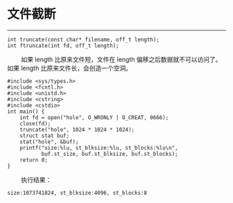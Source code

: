 # 文件截断
***

    int truncate(const char* filename, off_t length);
    int ftruncate(int fd, off_t length);
    
&emsp;&emsp;
如果 length 比原来文件短，文件在 length 偏移之后数据就不可以访问了。
如果 length 比原来文件长，会创造一个空洞。

    #include <sys/types.h>
    #include <fcntl.h>
    #include <unistd.h>
    #include <cstring>
    #include <cstdio>
    int main() {
        int fd = open("hole", O_WRONLY | O_CREAT, 0666);
        close(fd);
        truncate("hole", 1024 * 1024 * 1024);
        struct stat buf;
        stat("hole", &buf);
        printf("size:%lu, st_blksize:%lu, st_blocks:%lu\n",
               buf.st_size, buf.st_blksize, buf.st_blocks);
        return 0;
    }

&emsp;&emsp;
执行结果：

    size:1073741824, st_blksize:4096, st_blocks:8